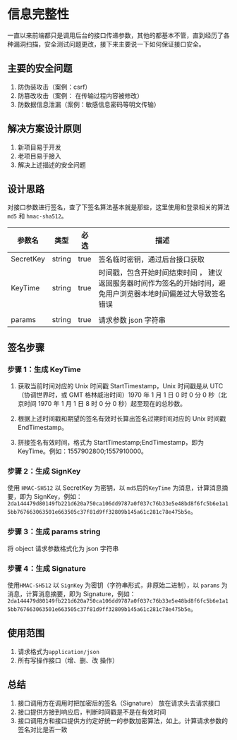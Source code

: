 # 信息完整性

一直以来前端都只是调用后台的接口传递参数，其他的都基本不管，直到经历了各种漏洞扫描，安全测试问题更改，接下来主要说一下如何保证接口安全。

## 主要的安全问题

1. 防伪装攻击（案例：csrf）
2. 防篡改攻击（案例： 在传输过程内容被修改）
3. 防数据信息泄漏（案例：敏感信息密码等明文传输）

## 解决方案设计原则

1. 新项目易于开发
2. 老项目易于接入
3. 解决上述描述的安全问题

## 设计思路

对接口参数进行签名，查了下签名算法基本就是那些，这里使用和登录相关的算法 `md5` 和 `hmac-sha512`。

| 参数名    | 类型   | 必选 | 描述                                                                                                             |
| --------- | ------ | ---- | ---------------------------------------------------------------------------------------------------------------- |
| SecretKey | string | true | 签名临时密钥，通过后台接口获取                                                                                   |
| KeyTime   | string | true | 时间戳，包含开始时间结束时间 ， 建议返回服务器时间作为签名的开始时间，避免用户浏览器本地时间偏差过大导致签名错误 |
|           |
| params    | string | true | 请求参数 json 字符串                                                                                             |

## 签名步骤

### 步骤 1：生成 KeyTime

1. 获取当前时间对应的 Unix 时间戳 StartTimestamp，Unix 时间戳是从 UTC（协调世界时，或 GMT 格林威治时间）1970 年 1 月 1 日 0 时 0 分 0 秒（北京时间 1970 年 1 月 1 日 8 时 0 分 0 秒）起至现在的总秒数。
2. 根据上述时间戳和期望的签名有效时长算出签名过期时间对应的 Unix 时间戳 EndTimestamp。

3. 拼接签名有效时间，格式为 StartTimestamp;EndTimestamp，即为 KeyTime。例如：1557902800;1557910000。

### 步骤 2：生成 SignKey

使用 `HMAC-SH512` 以 SecretKey 为密钥，以 `md5`后的`KeyTime` 为消息，计算消息摘要，即为 SignKey，例如：`2da144479d80149fb221d620a750ca106dd9787a0f037c76b33e5e48bd8f6fc5b6e1a15bb767663063501e663505c37f81d9ff32809b145a61c281c78e475b5e`。

### 步骤 3：生成 params string

将 object 请求参数格式化为 json 字符串

### 步骤 4：生成 Signature

使用`HMAC-SH512` 以 `SignKey` 为密钥（字符串形式，非原始二进制），以 `params` 为消息，计算消息摘要，即为 Signature，例如：`2da144479d80149fb221d620a750ca106dd9787a0f037c76b33e5e48bd8f6fc5b6e1a15bb767663063501e663505c37f81d9ff32809b145a61c281c78e475b5e`。

## 使用范围

1. 请求格式为`application/json`
2. 所有写操作接口（增、删、改 操作）

## 总结

1. 接口调用方在调用时把加密后的签名（Signature） 放在请求头去请求接口
2. 接口提供方接到响应后，判断时间戳是不是在有效时间
3. 接口调用方和接口提供方约定好统一的参数加密算法，如上。计算请求参数的签名对比是否一致
